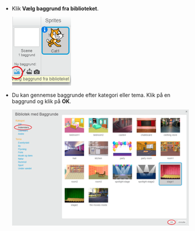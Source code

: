 + Klik **Vælg baggrund fra biblioteket**.
    
    ![skærmbillede](images/stage-choose.png)

+ Du kan gennemse baggrunde efter kategori eller tema. Klik på en baggrund og klik på **OK**.
    
    ![skærmbillede](images/backdrop.png)